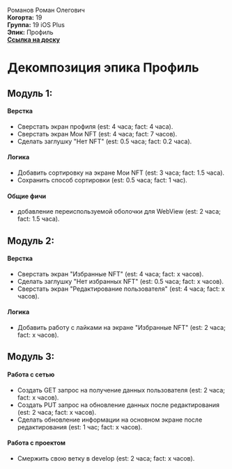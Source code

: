 Романов Роман Олегович\
<b>Когорта:</b> 19\
<b>Группа:</b> 19 iOS Plus\
<b>Эпик:</b> Профиль\
<b>[Ссылка на доску](https://github.com/users/volk-r/projects/1/views/1)</b>

# Декомпозиция эпика Профиль

## Модуль 1:
#### Верстка
- Сверстать экран профиля (est: 4 часа; fact: 4 часа).
- Сверстать экран Мои NFT (est: 4 часа; fact: 7 часов).
- Сделать заглушку "Нет NFT" (est: 0.5 часа; fact: 0.2 часа).
#### Логика
- Добавить сортировку на экране Мои NFT (est: 3 часа; fact: 1.5 часа).
- Сохранить способ сортировки (est: 0.5 часа; fact: 1 час).
#### Общие фичи
- добавление переиспользуемой оболочки для WebView (est: 2 часа; fact: 1.5 часa).


## Модуль 2:
#### Верстка
- Сверстать экран "Избранные NFT" (est: 4 часа; fact: x часов).
- Сделать заглушку "Нет избранных NFT" (est: 0.5 часа; fact: x часов).
- Сверстать экран "Редактирование пользователя" (est: 4 часа; fact: x часов).
#### Логика
- Добавить работу с лайками на экранe "Избранные NFT" (est: 2 часа; fact: x часов).

## Модуль 3:
#### Работа с сетью
- Создать GET запрос на получение данных пользователя (est: 2 часа; fact: x часов).
- Создать PUT запрос на обновление данных после редактирования (est: 2 часа; fact: x часов).
- Сделать обновление информации на основном экране после редактирования (est: 1 час; fact: x часов).

#### Работа с проектом
- Смержить свою ветку в develop (est: 2 часа; fact: x часов).
